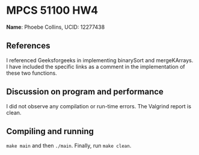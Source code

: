 # MPCS 51100 HW4
**Name**: Phoebe Collins, UCID: 12277438

## References
I referenced Geeksforgeeks in implementing binarySort and mergeKArrays. I have included the specific links as a comment in the implementation of these two functions.

## Discussion on program and performance
I did not observe any compilation or run-time errors. The Valgrind report is clean. 

## Compiling and running
`make main` and then `./main`. Finally, run `make clean`.
